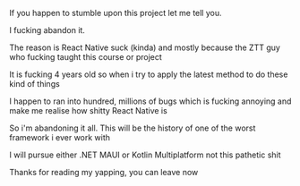 If you happen to stumble upon this project let me tell you.

I fucking abandon it.

The reason is React Native suck (kinda) and mostly because the ZTT guy who fucking taught this course or project

It is fucking 4 years old so when i try to apply the latest method to do these kind of things

I happen to ran into hundred, millions of bugs which is fucking annoying and make me realise how shitty React Native is

So i'm abandoning it all. This will be the history of one of the worst framework i ever work with

I will pursue either .NET MAUI or Kotlin Multiplatform not this pathetic shit

Thanks for reading my yapping, you can leave now
